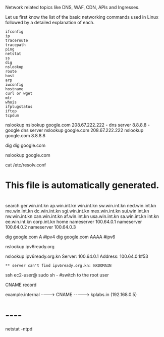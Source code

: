 Network related topics like DNS, WAF, CDN, APIs and Ingresses.


Let us first know the list of the basic networking commands used in Linux followed by a detailed explanation of each.

    ifconfig 
    ip
    traceroute
    tracepath
    ping
    netstat
    ss
    dig
    nslookup
    route
    host
    arp
    iwconfig
    hostname
    curl or wget
    mtr
    whois
    ifplugstatus
    iftop
    tcpdum

nslookup
    nslookup google.com
    208.67.222.222 - dns server
    8.8.8.8 - google dns server 
    nslookup google.com 208.67.222.222
    nslookup google.com 8.8.8.8

dig 
    dig google.com



nslookup google.com

cat /etc/resolv.conf
# This file is automatically generated.
#
search ger.win.int.kn ap.win.int.kn win.int.kn sw.win.int.kn ned.win.int.kn me.win.int.kn dc.win.int.kn sgi.win.int.kn mex.win.int.kn sui.win.int.kn nw.win.int.kn can.win.int.kn af.win.int.kn usa.win.int.kn sa.win.int.kn int.kn ee.win.int.kn corp.int.kn home
nameserver 100.64.0.1
nameserver 100.64.0.2
nameserver 100.64.0.3

dig google.com A        #ipv4
dig google.com AAAA     #ipv6


nslookup ipv6ready.org

nslookup ipv6ready.org.kn
    Server: 100.64.0.1
    Address: 100.64.0.1#53

    ** server can't find ipv6ready.org.kn: NXDOMAIN


ssh ec2-user@<IP of the EC2 Instance>
sudo sh - #switch to the root user


CNAME record

example.internal ----> CNAME -----> kplabs.in (192.168.0.5)

# ----
netstat -ntpd


